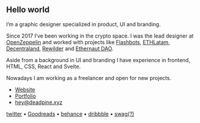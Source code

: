 ## Hello world

I’m a graphic designer specialized in product, UI and branding.

Since 2017 I’ve been working in the crypto space. I was the lead designer at [OpenZeppelin](https://openzeppelin.com/) and worked with projects like [Flashbots](https://flashbots.net/), [ETHLatam](http://ethlatam.org/), [Decentraland](https://decentraland.org/), [Rewilder](https://app.rewilder.xyz/#) and [Ethernaut DAO](https://mint.ethernautdao.io/#about).

Aside from a background in UI and branding I have experience in frontend, HTML, CSS, React and Svelte.

Nowadays I am working as a freelancer and open for new projects.

- [Website](https://deadpine.xyz/)
- [Portfolio](https://www.figma.com/file/mmbH1d55gxXUbLVRbcEq4o/Deadpine-Portfolio?node-id=0%3A1)
- hey@deadpine.xyz

[twitter](https://twitter.com/deadpine_xyz) • [Goodreads](https://goodreads.com/deadpine) • [behance](https://www.behance.net/deadpine) • [dribbble](https://dribbble.com/deadpine) • [swag(?)](https://store.deadpine.xyz)

<!---
deadpine/deadpine is a ✨ special ✨ repository because its `README.md` (this file) appears on your GitHub profile.
You can click the Preview link to take a look at your changes.
--->
